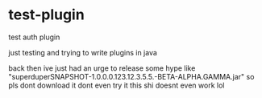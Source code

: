 # test-plugin
test auth plugin

just testing and trying to write plugins in java

back then ive just had an urge to release some hype like "superduperSNAPSHOT-1.0.0.0.123.12.3.5.5.-BETA-ALPHA.GAMMA.jar" so pls dont download it dont even try it this shi doesnt even work lol

